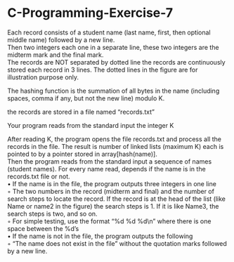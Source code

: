 # C-Programming-Exercise-7
Each record consists of a student name (last name, first, then optional middle name) followed by a new line.  
Then two integers each one in a separate line, these two integers are the midterm mark and the final mark.  
The records are NOT separated by dotted line the records are continuously stored each record in 3 lines. The dotted lines in the figure are for illustration purpose only.  

The hashing function is the summation of all bytes in the name (including spaces, comma if any, but not the new line) modulo K.  

the records are stored in a file named “records.txt”  

Your program reads from the standard input the integer K  

After reading K, the program opens the file records.txt and process all the records in the file. The result is number of linked lists (maximum K) each is pointed to by a pointer stored in array[hash(name)].  
Then the program reads from the standard input a sequence of names (student names).   For every name read, depends if the name is in the records.txt file or not.  
• If the name is in the file, the program outputs three integers in one line  
  ◦ The two numbers in the record (midterm and final) and the number of search steps to locate the record. If the record is at the head of the list (like Name or name2 in the figure) the search steps is 1. If it is like Name3, the search steps is two, and so on.  
  ◦ For simple testing, use the format “%d %d %d\n” where there is one space between the %d’s  
• If the name is not in the file, the program outputs the following  
  ◦ “The name does not exist in the file” without the quotation marks followed by a new line.
